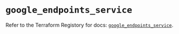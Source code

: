 # `google_endpoints_service`

Refer to the Terraform Registory for docs: [`google_endpoints_service`](https://registry.terraform.io/providers/hashicorp/google-beta/4.73.0/docs/resources/google_endpoints_service).
